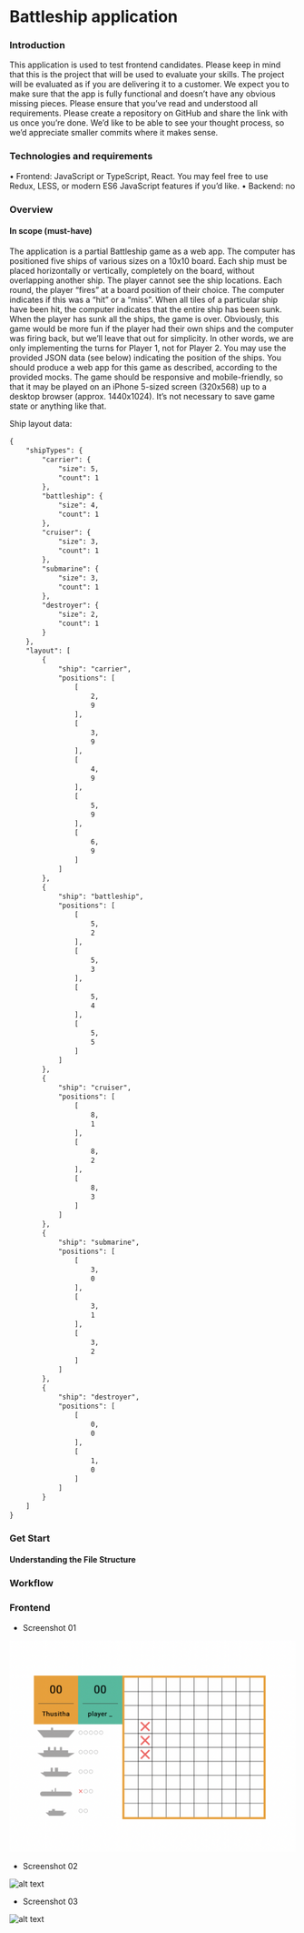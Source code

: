 # Battleship application

### Introduction

This application is used to test frontend candidates. Please keep in mind that this is the project that will be used to evaluate your skills. The project will be evaluated as if you are delivering it to a customer. We expect you to make sure that the app is fully functional and doesn’t have any obvious missing pieces. Please ensure that you’ve read and understood all requirements.
Please create a repository on GitHub and share the link with us once you’re done. We’d like to be able to see your thought process, so we’d appreciate smaller commits where it makes sense.

### Technologies and requirements

• Frontend: JavaScript or TypeScript, React. You may feel free to use Redux, LESS, or modern ES6 JavaScript features if you’d like.
• Backend: no

### Overview

#### In scope (must-have)

The application is a partial Battleship game as a web app. The computer has positioned five ships of various sizes on a 10x10 board. Each ship must be placed horizontally or vertically, completely on the board, without overlapping another ship. The player cannot see the ship locations. Each round, the player “fires” at a board position of their choice. The computer indicates if this was a “hit” or a “miss”. When all tiles of a particular ship have been hit, the computer indicates that the entire ship has been sunk. When the player has sunk all the ships, the game is over. Obviously, this game would be more fun if the player had their own ships and the computer was firing back, but we’ll leave that out for simplicity. In other words, we are only implementing the turns for Player 1, not for Player 2. You may use the provided JSON data (see below) indicating the position of the ships. You should produce a web app for this game as described, according to the provided mocks. The game should be responsive and mobile-friendly, so that it may be played on an iPhone 5-sized screen (320x568) up to a desktop browser (approx. 1440x1024). It’s not necessary to save game state or anything like that.

Ship layout data:

```
{
    "shipTypes": {
        "carrier": {
            "size": 5,
            "count": 1
        },
        "battleship": {
            "size": 4,
            "count": 1
        },
        "cruiser": {
            "size": 3,
            "count": 1
        },
        "submarine": {
            "size": 3,
            "count": 1
        },
        "destroyer": {
            "size": 2,
            "count": 1
        }
    },
    "layout": [
        {
            "ship": "carrier",
            "positions": [
                [
                    2,
                    9
                ],
                [
                    3,
                    9
                ],
                [
                    4,
                    9
                ],
                [
                    5,
                    9
                ],
                [
                    6,
                    9
                ]
            ]
        },
        {
            "ship": "battleship",
            "positions": [
                [
                    5,
                    2
                ],
                [
                    5,
                    3
                ],
                [
                    5,
                    4
                ],
                [
                    5,
                    5
                ]
            ]
        },
        {
            "ship": "cruiser",
            "positions": [
                [
                    8,
                    1
                ],
                [
                    8,
                    2
                ],
                [
                    8,
                    3
                ]
            ]
        },
        {
            "ship": "submarine",
            "positions": [
                [
                    3,
                    0
                ],
                [
                    3,
                    1
                ],
                [
                    3,
                    2
                ]
            ]
        },
        {
            "ship": "destroyer",
            "positions": [
                [
                    0,
                    0
                ],
                [
                    1,
                    0
                ]
            ]
        }
    ]
}
```

### Get Start

#### Understanding the File Structure


### Workflow

### Frontend
- Screenshot 01

![alt text](https://raw.githubusercontent.com/thuyiya/battlefield/main/docs/1.png?raw=true)

- Screenshot 02

![alt text](https://raw.githubusercontent.com/thuyiya/battlefield/main/sample/2.png?raw=true)

- Screenshot 03

![alt text](https://raw.githubusercontent.com/thuyiya/battlefield/main/sample/3.png?raw=true)
